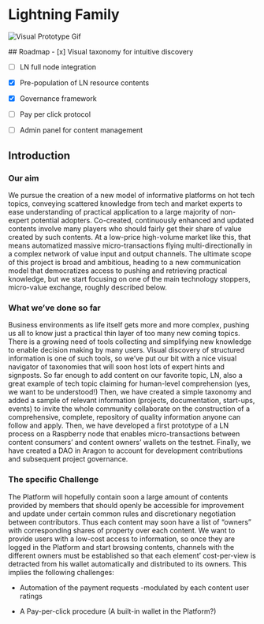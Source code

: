 # Lightning Family
<p align="center">

![Visual Prototype Gif](https://github.com/Lightning-Family/lightning.family/blob/master/img/giphy.gif)
</p>
## Roadmap
- [x] Visual taxonomy for intuitive discovery

- [ ] LN full node integration

- [x] Pre-population of LN resource contents

- [x] Governance framework

- [ ] Pay per click protocol

- [ ] Admin panel for content management

## Introduction
### Our aim
We pursue the creation of a new model of informative platforms on hot tech topics, conveying scattered knowledge from tech and market experts to ease understanding of practical application to a large majority of non-expert potential adopters. Co-created, continuously enhanced and updated contents involve many players who should fairly get their share of value created by such contents. At a low-price high-volume market like this, that means automatized massive micro-transactions flying multi-directionally in a complex network of value input and output channels. The ultimate scope of this project is broad and ambitious, heading to a new  communication model that democratizes access to pushing and retrieving practical knowledge, but we start focusing on one of the main technology stoppers, micro-value exchange, roughly described below.
### What we’ve done so far
Business environments as life itself gets more and more complex, pushing us all to know just a practical thin layer of too many new coming topics. There is a growing need of tools collecting and simplifying new knowledge to enable decision making by many users. Visual discovery of structured information is one of such tools, so we’ve put our bit with a nice visual navigator of taxonomies that will soon host lots of expert hints and signposts. So far enough to add content on our favorite topic, LN, also a great example of tech topic claiming for human-level comprehension (yes, we want to be understood!)
Then, we have created a simple taxonomy and added a sample of relevant information (projects, documentation, start-ups, events) to invite the whole community collaborate on the construction of a comprehensive, complete, repository of quality information anyone can follow and apply. 
Then, we have developed a first prototype of a LN process on a Raspberry node that enables micro-transactions between content consumers’ and content owners’ wallets on the testnet.
Finally, we have created a DAO in Aragon to account for development contributions and subsequent project governance.
### The specific Challenge
The Platform will hopefully contain soon a large amount of contents provided by members that should openly be accessible for improvement and update under certain common rules and discretionary negotiation between contributors. Thus each content may soon have a list of “owners” with corresponding shares of property over each content.
We want to provide users with a low-cost access to information, so once they are logged in the Platform and start browsing contents, channels with the different owners must be established so that each element’ cost-per-view is detracted from his wallet automatically and distributed to its owners. This implies the following challenges:

-	Automation of the payment requests -modulated by each content user ratings

-	A Pay-per-click procedure (A built-in wallet in the Platform?)
